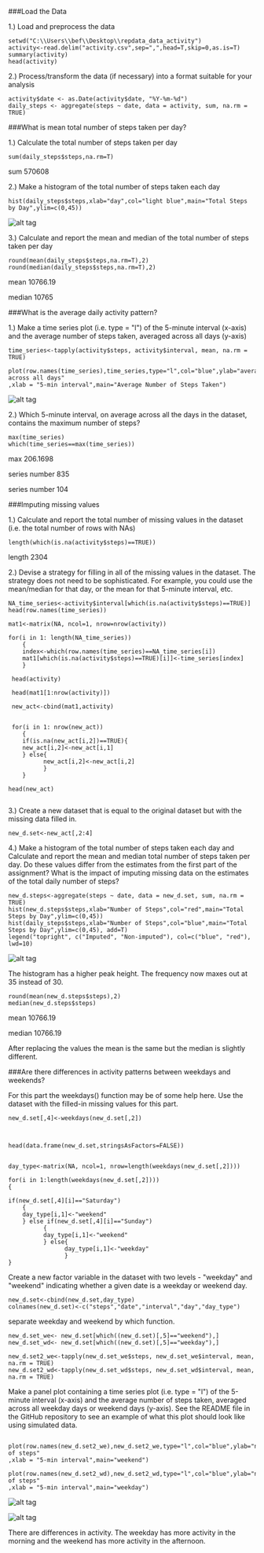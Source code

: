 ###Load the Data

1.) Load and preprocess the data
```{r}
setwd("C:\\Users\\bef\\Desktop\\repdata_data_activity")
activity<-read.delim("activity.csv",sep=",",head=T,skip=0,as.is=T)
summary(activity)
head(activity)
```

2.) Process/transform the data (if necessary) into a format suitable for your analysis

```{r}
activity$date <- as.Date(activity$date, "%Y-%m-%d")
daily_steps <- aggregate(steps ~ date, data = activity, sum, na.rm = TRUE)
```
###What is mean total number of steps taken per day?

1.) Calculate the total number of steps taken per day
```{r}
sum(daily_steps$steps,na.rm=T)
```

sum 570608


2.) Make a histogram of the total number of steps taken each day

```{r}
hist(daily_steps$steps,xlab="day",col="light blue",main="Total Steps by Day",ylim=c(0,45))
```
![alt tag](https://github.com/brianfleharty/Coursera-Reproducible-Research-Peer-Assessment-1/blob/master/total_steps_hist01.png)

3.) Calculate and report the mean and median of the total number of steps taken per day

```{r}
round(mean(daily_steps$steps,na.rm=T),2)
round(median(daily_steps$steps,na.rm=T),2)
```

mean 10766.19

median 10765

###What is the average daily activity pattern?

1.) Make a time series plot (i.e. type = "l") of the 5-minute interval (x-axis) and the 
average number of steps taken, averaged across all days (y-axis)
```{r}
time_series<-tapply(activity$steps, activity$interval, mean, na.rm = TRUE)

plot(row.names(time_series),time_series,type="l",col="blue",ylab="average across all days"
,xlab = "5-min interval",main="Average Number of Steps Taken")
```
![alt tag](https://github.com/brianfleharty/Coursera-Reproducible-Research-Peer-Assessment-1/blob/master/time_series02.png)

2.) Which 5-minute interval, on average across all the days in the dataset, contains 
the maximum number of steps?
```{r}
max(time_series)
which(time_series==max(time_series))
```

max 206.1698

series number 835

series number 104

###Imputing missing values

1.) Calculate and report the total number of missing values in the dataset (i.e. the total 
number of rows with NAs)
```{r}
length(which(is.na(activity$steps)==TRUE))
```

length 2304

2.) Devise a strategy for filling in all of the missing values in the dataset. The strategy 
does not need to be sophisticated. For example, you could use the mean/median for that day, 
or the mean for that 5-minute interval, etc.

```{r}
NA_time_series<-activity$interval[which(is.na(activity$steps)==TRUE)]
head(row.names(time_series))

mat1<-matrix(NA, ncol=1, nrow=nrow(activity))

for(i in 1: length(NA_time_series))
	{
	index<-which(row.names(time_series)==NA_time_series[i])
	mat1[which(is.na(activity$steps)==TRUE)[i]]<-time_series[index]
	}	
	
 head(activity)
 
 head(mat1[1:nrow(activity)])
 
 new_act<-cbind(mat1,activity)
 
 
 for(i in 1: nrow(new_act))
	{
	if(is.na(new_act[i,2])==TRUE){
	new_act[i,2]<-new_act[i,1]
	} else{
		  new_act[i,2]<-new_act[i,2]
		  }
	}

head(new_act)
 
```
3.) Create a new dataset that is equal to the original dataset but with the missing data 
filled in.
```{r}
new_d.set<-new_act[,2:4]
```
4.) Make a histogram of the total number of steps taken each day and Calculate and report 
the mean and median total number of steps taken per day. Do these values differ from the 
estimates from the first part of the assignment? What is the impact of imputing missing 
data on the estimates of the total daily number of steps?
```{r}
new_d.steps<-aggregate(steps ~ date, data = new_d.set, sum, na.rm = TRUE)
hist(new_d.steps$steps,xlab="Number of Steps",col="red",main="Total Steps by Day",ylim=c(0,45))
hist(daily_steps$steps,xlab="Number of Steps",col="blue",main="Total Steps by Day",ylim=c(0,45), add=T)
legend("topright", c("Imputed", "Non-imputed"), col=c("blue", "red"), lwd=10)
```
![alt tag](https://github.com/brianfleharty/Coursera-Reproducible-Research-Peer-Assessment-1/blob/master/total_steps02.png)

The histogram has a higher peak height. The frequency now maxes out at 35 instead of 30.

```{r}
round(mean(new_d.steps$steps),2)
median(new_d.steps$steps)
```

mean 10766.19

median 10766.19


After replacing the values the mean is the same but the median is slightly different.

###Are there differences in activity patterns between weekdays and weekends?


For this part the weekdays() function may be of some help here. Use the dataset 
with the filled-in missing values for this part.


```{r}
new_d.set[,4]<-weekdays(new_d.set[,2])



head(data.frame(new_d.set,stringsAsFactors=FALSE))


day_type<-matrix(NA, ncol=1, nrow=length(weekdays(new_d.set[,2])))

for(i in 1:length(weekdays(new_d.set[,2])))
{

if(new_d.set[,4][i]=="Saturday")
	{
	day_type[i,1]<-"weekend"
	} else if(new_d.set[,4][i]=="Sunday")
		  {
		  day_type[i,1]<-"weekend"
		  } else{
		        day_type[i,1]<-"weekday"
		        }
}
```


Create a new factor variable in the dataset with two levels - "weekday" and "weekend" 
indicating whether a given date is a weekday or weekend day.
```{r}
new_d.set<-cbind(new_d.set,day_type)
colnames(new_d.set)<-c("steps","date","interval","day","day_type")
```

separate weekday and weekend by which function.

```{r}
new_d.set_we<- new_d.set[which((new_d.set)[,5]=="weekend"),]
new_d.set_wd<- new_d.set[which((new_d.set)[,5]=="weekday"),]

new_d.set2_we<-tapply(new_d.set_we$steps, new_d.set_we$interval, mean, na.rm = TRUE)
new_d.set2_wd<-tapply(new_d.set_wd$steps, new_d.set_wd$interval, mean, na.rm = TRUE)

```
Make a panel plot containing a time series plot (i.e. type = "l") of the 5-minute interval 
(x-axis) and the average number of steps taken, averaged across all weekday days or weekend days 
(y-axis). See the README file in the GitHub repository to see an example of what this plot should 
look like using simulated data.

```{r}

plot(row.names(new_d.set2_we),new_d.set2_we,type="l",col="blue",ylab="number of steps"
,xlab = "5-min interval",main="weekend")

plot(row.names(new_d.set2_wd),new_d.set2_wd,type="l",col="blue",ylab="number of steps"
,xlab = "5-min interval",main="weekday")
```
![alt tag](https://github.com/brianfleharty/Coursera-Reproducible-Research-Peer-Assessment-1/blob/master/weekend.png)

![alt tag](https://github.com/brianfleharty/Coursera-Reproducible-Research-Peer-Assessment-1/blob/master/weekday.png)

There are differences in activity.  The weekday has more activity in the morning and the weekend 
has more activity in the afternoon.
